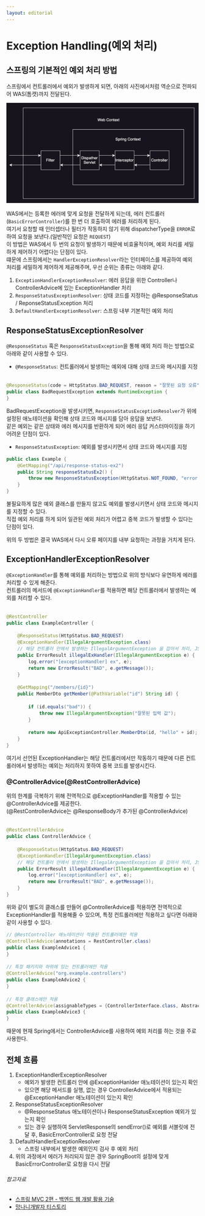 ```yaml
---
layout: editorial
---
```


# Exception Handling(예외 처리)

## 스프링의 기본적인 예외 처리 방법

스프링에서 컨트롤러에서 예외가 발생하게 되면, 아래의 사진에서처럼 역순으로 전파되어 WAS(톰캣)까지 전달된다.

![img.png](image/spring-filter-interceptor.png)

WAS에서는 등록한 에러에 맞게 요청을 전달하게 되는데, 에러 컨트롤러(`BasicErrorController`)를 한 번 더 호출하여 에러를 처리하게 된다.  
여기서 요청할 때 인터셉터나 필터가 작동하지 않기 위해 dispatcherType을 `ERROR`로 하여 요청을 보낸다.(일반적인 요청은 `REQUEST`)  
이 방법은 WAS에서 두 번의 요청이 발생하기 때문에 비효율적이며, 예외 처리를 세밀하게 제어하기 어렵다는 단점이 있다.    
떄문에 스프링에서는 `HandlerExceptionResolver`라는 인터페이스를 제공하여 예외 처리를 세밀하게 제어하게 제공해주며, 우선 순위는 종류는 아래와 같다.

1. `ExceptionHandlerExceptionResolver`: 에러 응답을 위한 Controller나 ControllerAdvice에 있는 ExceptionHandler 처리
2. `ResponseStatusExceptionResolver`: 상태 코드를 지정하는 @ResponseStatus / ReponseStatusException 처리
3. `DefaultHandlerExceptionResolver`: 스프링 내부 기본적인 예외 처리

## ResponseStatusExceptionResolver

`@ResponseStatus` 혹은 `ResponseStatusException`을 통해 예외 처리 하는 방법으로 아래와 같이 사용할 수 있다.

- `@ResponseStatus`: 컨트롤러에서 발생하는 예외에 대해 상태 코드와 메시지를 지정

```java

@ResponseStatus(code = HttpStatus.BAD_REQUEST, reason = "잘못된 요청 오류")
public class BadRequestException extends RuntimeException {
}
```

BadRequestException을 발생시키면, `ResponseStatusExceptionResolver`가 위에 설정된 애노테이션을 확인해 상태 코드와 메시지를 담아 응답을 보낸다.  
같은 예외는 같은 상태와 에러 메시지를 반환하게 되어 에러 응답 커스터마이징을 하기 어려운 단점이 있다.

- `ResponseStatusException`: 예외를 발생시키면서 상태 코드와 메시지를 지정

```java
public class Example {
    @GetMapping("/api/response-status-ex2")
    public String responseStatusEx2() {
        throw new ResponseStatusException(HttpStatus.NOT_FOUND, "error.bad", new IllegalArgumentException());
    }
}
```

불필요하게 많은 예외 클래스를 만들지 않고도 예외를 발생시키면서 상태 코드와 메시지를 지정할 수 있다.  
직접 예외 처리를 하게 되어 일관된 예외 처리가 어렵고 중복 코드가 발생할 수 있다는 단점이 있다.

위의 두 방법은 결국 WAS에서 다시 오류 페이지를 내부 요청하는 과정을 거치게 된다.

## ExceptionHandlerExceptionResolver

`@ExceptionHandler`를 통해 예외를 처리하는 방법으로 위의 방식보다 유연하게 에러를 처리할 수 있게 해준다.  
컨트롤러의 메서드에 `@ExceptionHandler`를 적용하면 해당 컨트롤러에서 발생하는 예외를 처리할 수 있다.

```java

@RestController
public class ExampleController {

    @ResponseStatus(HttpStatus.BAD_REQUEST)
    @ExceptionHandler(IllegalArgumentException.class)
    // 해당 컨트롤러 안에서 발생하는 IllegalArgumentException 을 잡아서 처리, JSON 응답으로 반환
    public ErrorResult illegalExHandler(IllegalArgumentException e) {
        log.error("[exceptionHandler] ex", e);
        return new ErrorResult("BAD", e.getMessage());
    }

    @GetMapping("/members/{id}")
    public MemberDto getMember(@PathVariable("id") String id) {

        if (id.equals("bad")) {
            throw new IllegalArgumentException("잘못된 입력 값");
        }

        return new ApiExceptionController.MemberDto(id, "hello" + id);
    }
}

```

여기서 선언된 ExceptionHandler는 해당 컨트롤러에서만 작동하기 때문에 다른 컨트롤러에서 발생하는 예외는 처리하지 못하여 중복 코드를 발생시킨다.

### @ControllerAdvice(@RestControllerAdvice)

위의 한계를 극복하기 위해 전역적으로 @ExceptionHandler를 적용할 수 있는 @ControllerAdvice를 제공한다.  
(@RestControllerAdvice는 @ResponseBody가 추가된 @ControllerAdvice)

```java

@RestControllerAdvice
public class ControllerAdvice {

    @ResponseStatus(HttpStatus.BAD_REQUEST)
    @ExceptionHandler(IllegalArgumentException.class)
    // 해당 컨트롤러 안에서 발생하는 IllegalArgumentException 을 잡아서 처리, JSON 응답으로 반환
    public ErrorResult illegalExHandler(IllegalArgumentException e) {
        log.error("[exceptionHandler] ex", e);
        return new ErrorResult("BAD", e.getMessage());
    }
}
```

위와 같이 별도의 클래스를 만들어 @ControllerAdvice를 적용하면 전역적으로 ExceptionHandler를 적용해줄 수 있으며, 특정 컨트롤러에만 적용하고 싶다면 아래와 같이 사용할 수 있다.

```java
// @RestController 애노테이션이 적용된 컨트롤러에만 적용
@ControllerAdvice(annotations = RestController.class)
public class ExampleAdvice1 {
}

// 특정 패키지와 하위에 있는 컨트롤러에만 적용
@ControllerAdvice("org.example.controllers")
public class ExampleAdvice2 {
}

// 특정 클래스에만 적용
@ControllerAdvice(assignableTypes = {ControllerInterface.class, AbstractController.class})
public class ExampleAdvice3 {
}
```

때문에 현재 Spring에서는 ControllerAdvice를 사용하여 예외 처리를 하는 것을 주로 사용한다.

## 전체 흐름

1. ExceptionHandlerExceptionResolver
    - 예외가 발생한 컨트롤러 안에 @ExceptionHanlder 애노테이션이 있는지 확인
    - 있으면 해당 메서드를 실행, 없는 경우 ControllerAdvice에서 적용되는 @ExceptionHandler 애노테이션이 있는지 확인
2. ResponseStatusExceptionResolver
    - @ResponseStatus 애노테이션이나 ResponseStatusException 예외가 있는지 확인
    - 있는 경우 실행하여 ServletResponse의 sendError()로 예외를 서블릿에 전달 후, BasicErrorController로 요청 전달
3. DefaultHandlerExceptionResolver
    - 스프링 내부에서 발생한 예외인지 검사 후 예외 처리
4. 위의 과정에서 에러가 처리되지 않은 경우 SpringBoot의 설정에 맞게 BasicErrorController로 요청을 다시 전달

###### 참고자료

- [스프링 MVC 2편 - 백엔드 웹 개발 활용 기술](https://www.inflearn.com/course/스프링-mvc-2)
- [망나니개발자 티스토리](https://mangkyu.tistory.com/204)
